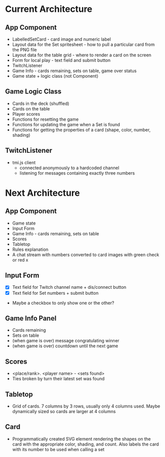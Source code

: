 # Current Architecture
## App Component
* LabelledSetCard - card image and numeric label
* Layout data for the Set spritesheet - how to pull a particular card from the PNG file
* Layout data for the table grid - where to render a card on the screen
* Form for local play - text field and submit button
* TwitchListener
* Game Info - cards remaining, sets on table, game over status
* Game state + logic class (not Component)

## Game Logic Class
* Cards in the deck (shuffled)
* Cards on the table
* Player scores
* Functions for resetting the game
* Functions for updating the game when a Set is found
* Functions for getting the properties of a card (shape, color, number, shading)

## TwitchListener
* tmi.js client
    * connected anonymously to a hardcoded channel
    * listening for messages containing exactly three numbers

# Next Architecture

## App Component
* Game state
* Input Form
* Game Info - cards remaining, sets on table
* Scores
* Tabletop
* Rules explanation
* A chat stream with numbers converted to card images with green check or red x

## Input Form
* [x] Text field for Twitch channel name + dis/connect button
* [x] Text field for Set numbers + submit button
* Maybe a checkbox to only show one or the other?

## Game Info Panel
* Cards remaining
* Sets on table
* (when game is over) message congratulating winner
* (when game is over) countdown until the next game

## Scores
* \<place/rank\>. \<player name\> - \<sets found\>
* Ties broken by turn their latest set was found

## Tabletop
* Grid of cards. 7 columns by 3 rows, usually only 4 columns used. Maybe dynamically sized so cards are larger at 4 columns

## Card
* Programmatically created SVG element rendering the shapes on the card with the appropriate color, shading, and count. Also labels the card with its number to be used when calling a set
